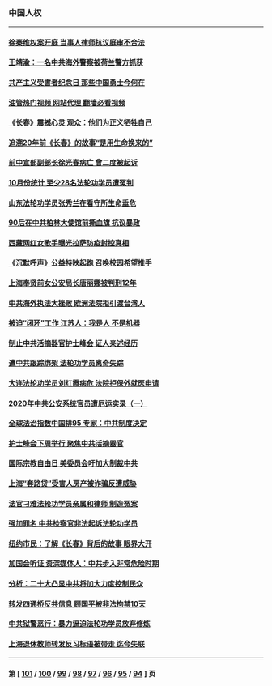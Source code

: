 ### 中国人权
---
#### [徐秦维权案开庭 当事人律师抗议庭审不合法](../../pages/ncid278/n13862632.md?11100445) 
#### [王靖渝：一名中共海外警察被荷兰警方抓获](../../pages/ncid278/n13862163.md?11100445) 
#### [共产主义受害者纪念日 那些中国勇士今何在](../../pages/ncid278/n13861994.md?11100445) 
#### [油管热门视频 网站代理 翻墙必看视频](http://150.230.27.170:81/youtube.html?11100445)
#### [《长春》震撼心灵 观众：他们为正义牺牲自己](../../pages/ncid278/n13852078.md?11100445) 
#### [追溯20年前《长春》的故事“是用生命换来的”](../../pages/ncid278/n13851645.md?11100445) 
#### [前中宣部副部长徐光春病亡 曾二度被起诉](../../pages/ncid278/n13857638.md?11100445) 
#### [10月份统计 至少28名法轮功学员遭冤判](../../pages/ncid278/n13861128.md?11100445) 
#### [山东法轮功学员张秀兰在看守所生命垂危](../../pages/ncid278/n13860281.md?11100445) 
#### [90后在中共柏林大使馆前撕血旗 抗议暴政](../../pages/ncid278/n13860258.md?11100445) 
#### [西藏网红女歌手曝光拉萨防疫封控真相](../../pages/ncid278/n13860022.md?11100445) 
#### [《沉默呼声》公益特映起跑  召唤校园希望推手](../../pages/ncid278/n13859756.md?11100445) 
#### [上海奉贤前女公安局长唐丽娜被判刑12年](../../pages/ncid278/n13859528.md?11100445) 
#### [中共海外执法大挫败 欧洲法院拒引渡台湾人](../../pages/ncid278/n13859684.md?11100445) 
#### [被迫“闭环”工作 江苏人：我是人 不是机器](../../pages/ncid278/n13859052.md?11100445) 
#### [制止中共活摘器官护士峰会 证人亲述经历](../../pages/ncid278/n13859007.md?11100445) 
#### [遭中共跟踪绑架 法轮功学员离奇失踪](../../pages/ncid278/n13856504.md?11100445) 
#### [大连法轮功学员刘红霞病危 法院拒保外就医申请](../../pages/ncid278/n13856678.md?11100445) 
#### [2020年中共公安系统官员遭厄运实录（一）](../../pages/ncid278/n13854727.md?11100445) 
#### [全球法治指数中国排95 专家：中共制度决定](../../pages/ncid278/n13855901.md?11100445) 
#### [护士峰会下周举行 聚焦中共活摘器官](../../pages/ncid278/n13855418.md?11100445) 
#### [国际宗教自由日 美委员会吁加大制裁中共](../../pages/ncid278/n13855021.md?11100445) 
#### [上海“套路贷”受害人房产被诈骗反遭威胁](../../pages/ncid278/n13853106.md?11100445) 
#### [法官刁难法轮功学员亲属和律师 制造冤案](../../pages/ncid278/n13853873.md?11100445) 
#### [强加罪名 中共检察官非法起诉法轮功学员](../../pages/ncid278/n13852456.md?11100445) 
#### [纽约市民：了解《长春》背后的故事 眼界大开](../../pages/ncid278/n13853501.md?11100445) 
#### [加国会听证 资深媒体人：中共步入非常危险时期](../../pages/ncid278/n13853553.md?11100445) 
#### [分析：二十大凸显中共将加大力度控制民众](../../pages/ncid278/n13853443.md?11100445) 
#### [转发四通桥反共信息 顾国平被非法拘禁10天](../../pages/ncid278/n13852888.md?11100445) 
#### [中共狱警恶行：暴力逼迫法轮功学员放弃修炼](../../pages/ncid278/n13851207.md?11100445) 
#### [上海退休教师转发反习标语被带走 迄今失联](../../pages/ncid278/n13852403.md?11100445) 

---
#### 第 [ [101](./101.md?11100445) / [100](./100.md?11100445) / [99](./99.md?11100445) / [98](./98.md?11100445) / [97](./97.md?11100445) / [96](./96.md?11100445) / [95](./95.md?11100445) / [94](./94.md?11100445) ] 页

